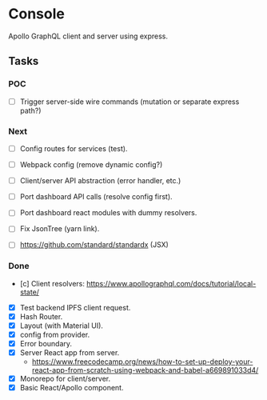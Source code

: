 # Console

Apollo GraphQL client and server using express.

## Tasks

### POC

- [ ] Trigger server-side wire commands (mutation or separate express path?)

### Next

- [ ] Config routes for services (test).
- [ ] Webpack config (remove dynamic config?)

- [ ] Client/server API abstraction (error handler, etc.)
- [ ] Port dashboard API calls (resolve config first).
- [ ] Port dashboard react modules with dummy resolvers.

- [ ] Fix JsonTree (yarn link).
- [ ] https://github.com/standard/standardx (JSX)

### Done

- [c] Client resolvers: https://www.apollographql.com/docs/tutorial/local-state/
- [x] Test backend IPFS client request.
- [x] Hash Router.
- [x] Layout (with Material UI).
- [x] config from provider.
- [x] Error boundary.
- [x] Server React app from server.
    - https://www.freecodecamp.org/news/how-to-set-up-deploy-your-react-app-from-scratch-using-webpack-and-babel-a669891033d4/
- [x] Monorepo for client/server.
- [x] Basic React/Apollo component.
